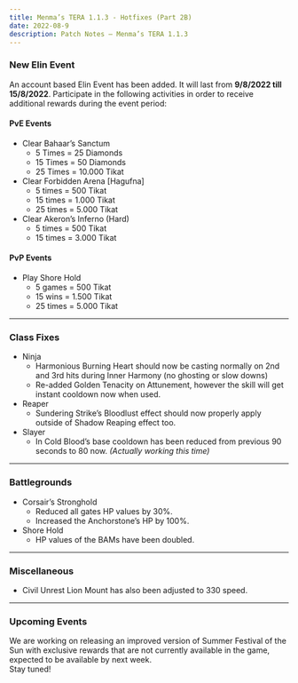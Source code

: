 ```yaml
---
title: Menma’s TERA 1.1.3 - Hotfixes (Part 2B)
date: 2022-08-9
description: Patch Notes – Menma’s TERA 1.1.3
---
```


### New Elin Event
An account based Elin Event has been added. It will last from **9/8/2022 till 15/8/2022**. Participate in the following activities in order to receive additional rewards during the event period:
#### PvE Events
- Clear Bahaar’s Sanctum
  - 5 Times = 25 Diamonds
  - 15 Times = 50 Diamonds
  - 25 Times = 10.000 Tikat
- Clear Forbidden Arena [Hagufna]
  - 5 times = 500 Tikat
  - 15 times = 1.000 Tikat
  - 25 times = 5.000 Tikat
- Clear Akeron’s Inferno (Hard)
  - 5 times = 500 Tikat
  - 15 times = 3.000 Tikat
#### PvP Events
- Play Shore Hold
  - 5 games = 500 Tikat
  - 15 wins = 1.500 Tikat
  - 25 times = 5.000 Tikat

<hr/>

### Class Fixes
- Ninja
  - Harmonious Burning Heart should now be casting normally on 2nd and 3rd hits during Inner Harmony (no ghosting or slow downs)
  - Re-added Golden Tenacity on Attunement, however the skill will get instant cooldown now when used.
- Reaper
  - Sundering Strike’s Bloodlust effect should now properly apply outside of Shadow Reaping effect too.
- Slayer
  - In Cold Blood’s base cooldown has been reduced from previous 90 seconds to 80 now. *(Actually working this time)*

<hr/>

### Battlegrounds
- Corsair’s Stronghold
  - Reduced all gates HP values by 30%.
  - Increased the Anchorstone’s HP by 100%.
- Shore Hold
  - HP values of the BAMs have been doubled.

<hr/>

### Miscellaneous
- Civil Unrest Lion Mount has also been adjusted to 330 speed.

<hr/>

### Upcoming Events
We are working on releasing an improved version of Summer Festival of the Sun with exclusive rewards that are not currently available in the game, expected to be available by next week. <br>
Stay tuned!